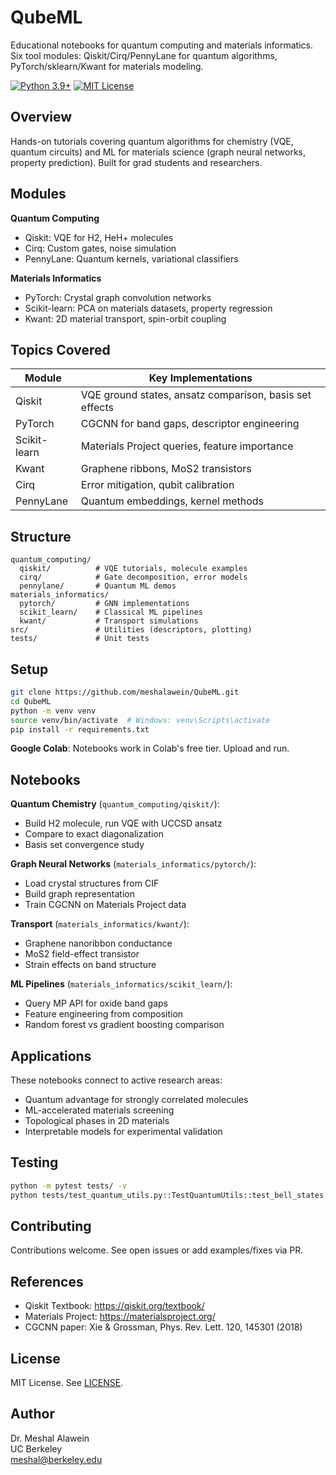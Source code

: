# QubeML

Educational notebooks for quantum computing and materials informatics. Six tool modules: Qiskit/Cirq/PennyLane for quantum algorithms, PyTorch/sklearn/Kwant for materials modeling.

[![Python 3.9+](https://img.shields.io/badge/python-3.9+-blue.svg)](https://www.python.org/downloads/)
[![MIT License](https://img.shields.io/badge/license-MIT-green.svg)](LICENSE)

## Overview

Hands-on tutorials covering quantum algorithms for chemistry (VQE, quantum circuits) and ML for materials science (graph neural networks, property prediction). Built for grad students and researchers.

## Modules

**Quantum Computing**
- Qiskit: VQE for H2, HeH+ molecules
- Cirq: Custom gates, noise simulation
- PennyLane: Quantum kernels, variational classifiers

**Materials Informatics**
- PyTorch: Crystal graph convolution networks
- Scikit-learn: PCA on materials datasets, property regression
- Kwant: 2D material transport, spin-orbit coupling

## Topics Covered

| Module | Key Implementations |
|--------|-----------------------|
| Qiskit | VQE ground states, ansatz comparison, basis set effects |
| PyTorch | CGCNN for band gaps, descriptor engineering |
| Scikit-learn | Materials Project queries, feature importance |
| Kwant | Graphene ribbons, MoS2 transistors |
| Cirq | Error mitigation, qubit calibration |
| PennyLane | Quantum embeddings, kernel methods |

## Structure

```
quantum_computing/
  qiskit/          # VQE tutorials, molecule examples
  cirq/            # Gate decomposition, error models  
  pennylane/       # Quantum ML demos
materials_informatics/
  pytorch/         # GNN implementations
  scikit_learn/    # Classical ML pipelines
  kwant/           # Transport simulations
src/               # Utilities (descriptors, plotting)
tests/             # Unit tests
```

## Setup

```bash
git clone https://github.com/meshalawein/QubeML.git
cd QubeML
python -m venv venv
source venv/bin/activate  # Windows: venv\Scripts\activate
pip install -r requirements.txt
```

**Google Colab**: Notebooks work in Colab's free tier. Upload and run.

## Notebooks

**Quantum Chemistry** (`quantum_computing/qiskit/`):
- Build H2 molecule, run VQE with UCCSD ansatz
- Compare to exact diagonalization
- Basis set convergence study

**Graph Neural Networks** (`materials_informatics/pytorch/`):
- Load crystal structures from CIF
- Build graph representation 
- Train CGCNN on Materials Project data

**Transport** (`materials_informatics/kwant/`):
- Graphene nanoribbon conductance
- MoS2 field-effect transistor
- Strain effects on band structure

**ML Pipelines** (`materials_informatics/scikit_learn/`):
- Query MP API for oxide band gaps
- Feature engineering from composition
- Random forest vs gradient boosting comparison

## Applications

These notebooks connect to active research areas:
- Quantum advantage for strongly correlated molecules
- ML-accelerated materials screening
- Topological phases in 2D materials
- Interpretable models for experimental validation

## Testing

```bash
python -m pytest tests/ -v
python tests/test_quantum_utils.py::TestQuantumUtils::test_bell_states
```

## Contributing

Contributions welcome. See open issues or add examples/fixes via PR.

## References

- Qiskit Textbook: https://qiskit.org/textbook/
- Materials Project: https://materialsproject.org/
- CGCNN paper: Xie & Grossman, Phys. Rev. Lett. 120, 145301 (2018)

## License

MIT License. See [LICENSE](LICENSE).

## Author

Dr. Meshal Alawein  
UC Berkeley  
meshal@berkeley.edu
